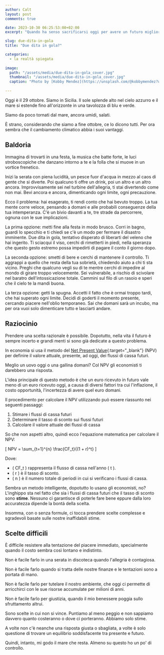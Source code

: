 ```yaml
---
author: Calt
layout: post
comments: true

date: 2023-10-30 06:25:53:00+02:00  
excerpt: "Quando ha senso sacrificarsi oggi per avere un futuro migliore?"

slug: due-dita-in-gola
title: "Due dita in gola?"

categories:
  - la realtà spiegata
  
image:
  path: "/assets/media/due-dita-in-gola_cover.jpg"
  thumbnail: "/assets/media/due-dita-in-gola_cover.jpg"
  caption: "Photo by [Kobby Mendez](https://unsplash.com/@kobbymendez?utm_content=creditCopyText&utm_medium=referral&utm_source=unsplash){:target=\"_blank\"}"
  
---
```


Oggi è il 29 ottobre. Siamo in Sicilia. Il sole splende alto nel cielo azzurro e il mare si estende fino all'orizzonte in una tavolozza di blu e verde.

Siamo da poco tornati dal mare, ancora umidi, salati.

È strano, considerando che siamo a fine ottobre, ce lo dicono tutti. Per ora sembra che il cambiamento climatico abbia i suoi vantaggi. 

## Baldoria

Immagina di trovarti in una festa, la musica che batte forte, le luci stroboscopiche che danzano intorno a te e la folla che si muove in un vortice frenetico.

Inizi la serata con piena lucidità, un pesce fuor d'acqua in mezzo al caos di gente che si diverte. Poi qualcuno ti offre un drink, poi un altro e un altro ancora. Improvvisamente sei nel turbine dell'allegria, ti stai divertendo come non mai. Bevi ancora e ancora, dimenticando ogni limite, ogni precauzione.

Ecco il problema: hai esagerato, ti rendi conto che hai bevuto troppo. La tua mente corre veloce, pensando a domani e alle probabili conseguenze della tua intemperanza. C'è un bivio davanti a te, tre strade da percorrere, ognuna con le sue implicazioni.

La prima opzione: metti fine alla festa in modo brusco. Corri in bagno, guardi lo specchio e ti chiedi se c'è un modo per fermare il disastro imminente. Due dita in gola, tentativo disperato di liberarti del veleno che hai ingerito. Ti sciacqui il viso, cerchi di rimetterti in piedi, nella speranza che questo gesto estremo possa impedirti di pagare il conto il giorno dopo.

La seconda opzione: smetti di bere e cerchi di mantenere il controllo. Ti aggrappi a quello che resta della tua sobrietà, chiedendo aiuto a chi ti sta vicino. Preghi che qualcuno vegli su di te mentre cerchi di impedire al mondo di girare troppo velocemente. Sei vulnerabile, a rischio di scivolare nel baratro dell'intossicazione totale. Cammini sul filo di un rasoio e speri che il cielo te la mandi buona.

La terza opzione: getti la spugna. Accetti il fatto che è ormai troppo tardi, che hai superato ogni limite. Decidi di goderti il momento presente, cercando piacere nell'oblio temporaneo. Sai che domani sarà un incubo, ma per ora vuoi solo dimenticare tutto e lasciarti andare.

## Raziocinio

Prendere una scelta razionale è possibile. Dopotutto, nella vita il futuro è sempre incerto e grandi menti si sono già dedicate a questo problema.

In economia si usa il metodo del [Net Present Value](https://it.wikipedia.org/wiki/Valore_attuale_netto){:target="_blank"} (NPV) per definire il valore attuale, presente, ad oggi, dei flussi di cassa futuri.

Meglio un uovo oggi o una gallina domani? Col NPV gli economisti ti darebbero una risposta.

L'idea principale di questo metodo è che un euro ricevuto in futuro vale meno di un euro ricevuto oggi, a causa di diversi fattori tra cui l'inflazione, il costo opportunità, l'incertezza di avere quel euro domani.

Il procedimento per calcolare il NPV utilizzando può essere riassunto nei seguenti passaggi:

1. Stimare i flussi di cassa futuri
2. Determinare il tasso di sconto sui flussi futuri
3. Calcolare il valore attuale dei flussi di cassa

So che non aspetti altro, quindi ecco l'equazione matematica per calcolare il NPV:

\[ NPV = \sum_{t=1}^{n} \frac{CF_t}{(1 + r)^t} \]

Dove:

- \( CF_t \) rappresenta il flusso di cassa nell'anno \( t \).
- \( r \) è il tasso di sconto.
- \( n \) è il numero totale di periodi in cui si verificano i flussi di cassa.

Sembra un metodo intelligente, dopotutto lo usano gli economisti, no? L'inghippo sta nel fatto che sia i flussi di cassa futuri che il tasso di sconto sono **stime**. Nessuno ci garantisce di poterle fare bene eppure dalla loro accuratezza dipende la bontà della scelta.

Insomma, con o senza formule, ci tocca prendere scelte complesse e sgradevoli basate sulle nostre inaffidabili stime. 

## Scelte difficili

È difficile resistere alla tentazione del piacere immediato, specialmente quando il costo sembra così lontano e indistinto.

Non è facile farlo in una serata in discoteca quando l'allegria è contagiosa.

Non è facile farlo quando si tratta delle nostre finanze e le tentazioni sono a portata di mano.

Non è facile farlo per tutelare il nostro ambiente, che oggi ci permette di arricchirci con le sue risorse accumulate per milioni di anni.

Non è facile farlo per giustizia, quando il mio benessere poggia sullo sfruttamento altrui.

Sono scelte in cui non si vince. Puntiamo al meno peggio e non sappiamo davvero quanto costeranno o dove ci porteranno. Abbiamo solo stime.

A volte non c'è neanche una risposta giusta o sbagliata, a volte è solo questione di trovare un equilibrio soddisfacente tra presente e futuro. 

Quindi, intanto, mi godo il mare che resta. Almeno su questo ho un po' di controllo.
